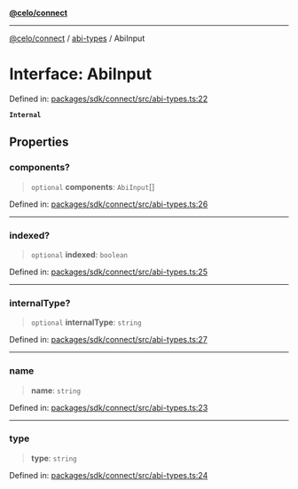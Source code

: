 [**@celo/connect**](../../README.md)

***

[@celo/connect](../../modules.md) / [abi-types](../README.md) / AbiInput

# Interface: AbiInput

Defined in: [packages/sdk/connect/src/abi-types.ts:22](https://github.com/celo-org/developer-tooling/blob/master/packages/sdk/connect/src/abi-types.ts#L22)

**`Internal`**

## Properties

### components?

> `optional` **components**: `AbiInput`[]

Defined in: [packages/sdk/connect/src/abi-types.ts:26](https://github.com/celo-org/developer-tooling/blob/master/packages/sdk/connect/src/abi-types.ts#L26)

***

### indexed?

> `optional` **indexed**: `boolean`

Defined in: [packages/sdk/connect/src/abi-types.ts:25](https://github.com/celo-org/developer-tooling/blob/master/packages/sdk/connect/src/abi-types.ts#L25)

***

### internalType?

> `optional` **internalType**: `string`

Defined in: [packages/sdk/connect/src/abi-types.ts:27](https://github.com/celo-org/developer-tooling/blob/master/packages/sdk/connect/src/abi-types.ts#L27)

***

### name

> **name**: `string`

Defined in: [packages/sdk/connect/src/abi-types.ts:23](https://github.com/celo-org/developer-tooling/blob/master/packages/sdk/connect/src/abi-types.ts#L23)

***

### type

> **type**: `string`

Defined in: [packages/sdk/connect/src/abi-types.ts:24](https://github.com/celo-org/developer-tooling/blob/master/packages/sdk/connect/src/abi-types.ts#L24)
